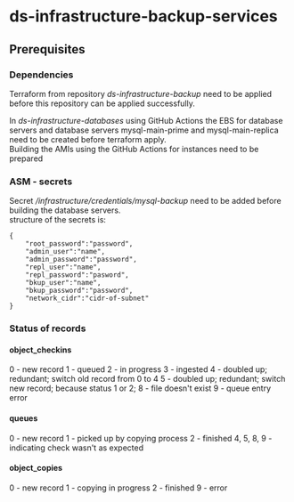 # ds-infrastructure-backup-services

## Prerequisites

### Dependencies
Terraform from repository _ds-infrastructure-backup_ need to be applied before
this repository can be applied successfully.

In _ds-infrastructure-databases_ using GitHub Actions the EBS for database servers and database servers mysql-main-prime and mysql-main-replica need to be
created before terraform apply. \
Building the AMIs using the GitHub Actions for instances need to be prepared

### ASM - secrets
Secret _/infrastructure/credentials/mysql-backup_ need to be added before building the database servers. \
structure of the secrets is:
```text
{
    "root_password":"password",
    "admin_user":"name",
    "admin_password":"password",
    "repl_user":"name",
    "repl_password":"pasword",
    "bkup_user":"name",
    "bkup_password":"password",
    "network_cidr":"cidr-of-subnet"
}
```

### Status of records
#### object_checkins
0 - new record
1 - queued
2 - in progress
3 - ingested
4 - doubled up; redundant; switch old record from 0 to 4
5 - doubled up; redundant; switch new record; because status 1 or 2;
8 - file doesn't exist
9 - queue entry error
#### queues
0 - new record
1 - picked up by copying process
2 - finished
4, 5, 8, 9 - indicating check wasn't as expected
#### object_copies
0 - new record
1 - copying in progress
2 - finished
9 - error



